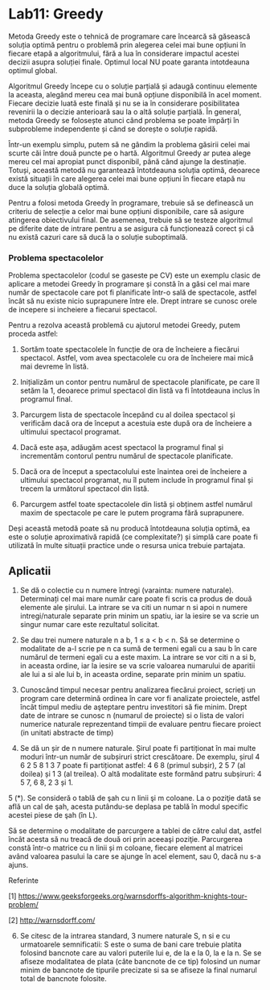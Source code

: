 # Lab11: Greedy

Metoda Greedy este o tehnică de programare care încearcă să găsească soluția optimă pentru o problemă prin alegerea celei mai bune opțiuni în fiecare etapă a algoritmului, fără a lua în considerare impactul acestei decizii asupra soluției finale. Optimul local NU poate garanta intotdeauna optimul global.

Algoritmul Greedy începe cu o soluție parțială și adaugă continuu elemente la aceasta, alegând mereu cea mai bună opțiune disponibilă în acel moment. Fiecare decizie luată este finală și nu se ia în considerare posibilitatea revenirii la o decizie anterioară sau la o altă soluție parțială. În general, metoda Greedy se folosește atunci când problema se poate împărți în subprobleme independente și când se dorește o soluție rapidă.

Într-un exemplu simplu, putem să ne gândim la problema găsirii celei mai scurte căi între două puncte pe o hartă. Algoritmul Greedy ar putea alege mereu cel mai apropiat punct disponibil, până când ajunge la destinație. Totuși, această metodă nu garantează întotdeauna soluția optimă, deoarece există situații în care alegerea celei mai bune opțiuni în fiecare etapă nu duce la soluția globală optimă.

Pentru a folosi metoda Greedy în programare, trebuie să se definească un criteriu de selecție a celor mai bune opțiuni disponibile, care să asigure atingerea obiectivului final. De asemenea, trebuie să se testeze algoritmul pe diferite date de intrare pentru a se asigura că funcționează corect și că nu există cazuri care să ducă la o soluție suboptimală.

### Problema spectacolelor

Problema spectacolelor (codul se gaseste pe CV) este un exemplu clasic de aplicare a metodei Greedy în programare și constă în a găsi cel mai mare număr de spectacole care pot fi planificate într-o sală de spectacole, astfel încât să nu existe nicio suprapunere între ele. Drept intrare se cunosc orele de incepere si incheiere a fiecarui spectacol.

Pentru a rezolva această problemă cu ajutorul metodei Greedy, putem proceda astfel:

1. Sortăm toate spectacolele în funcție de ora de încheiere a fiecărui spectacol. Astfel, vom avea spectacolele cu ora de încheiere mai mică mai devreme în listă.

2. Inițializăm un contor pentru numărul de spectacole planificate, pe care îl setăm la 1, deoarece primul spectacol din listă va fi întotdeauna inclus în programul final.

3. Parcurgem lista de spectacole începând cu al doilea spectacol și verificăm dacă ora de început a acestuia este după ora de încheiere a ultimului spectacol programat.

4. Dacă este așa, adăugăm acest spectacol la programul final și incrementăm contorul pentru numărul de spectacole planificate.

5. Dacă ora de început a spectacolului este înaintea orei de încheiere a ultimului spectacol programat, nu îl putem include în programul final și trecem la următorul spectacol din listă.

6. Parcurgem astfel toate spectacolele din listă și obținem astfel numărul maxim de spectacole pe care le putem programa fără suprapunere.

Deși această metodă poate să nu producă întotdeauna soluția optimă, ea este o soluție aproximativă rapidă (ce complexitate?) și simplă care poate fi utilizată în multe situații practice unde o resursa unica trebuie partajata.

## Aplicatii

1. Se dă o colectie cu n numere întregi (varainta: numere naturale). Determinați cel mai mare număr care poate fi scris ca produs de două elemente ale șirului. La intrare se va citi un numar n si apoi n numere intregi/naturale separate prin minim un spatiu, iar la iesire se va scrie un singur numar care este rezultatul solicitat.

2. Se dau trei numere naturale n a b, 1 ≤ a < b < n. Să se determine o modalitate de a-l scrie pe n ca sumă de termeni egali cu a sau b în care numărul de termeni egali cu a este maxim. La intrare se vor citi n a si b, in aceasta ordine, iar la iesire se va scrie valoarea numarului de aparitii ale lui a si ale lui b, in aceasta ordine, separate prin minim un spatiu.

3. Cunoscând timpul necesar pentru analizarea fiecărui proiect, scrieţi un program care determină ordinea în care vor fi analizate proiectele, astfel încât timpul mediu de aşteptare pentru investitori să fie minim. Drept date de intrare se cunosc n (numarul de proiecte) si o lista de valori numerice naturale reprezentand timpii de evaluare pentru fiecare proiect (in unitati abstracte de timp)

4. Se dă un șir de n numere naturale. Șirul poate fi partiționat în mai multe moduri într-un număr de subșiruri strict crescătoare. De exemplu, șirul 4 6 2 5 8 1 3 7 poate fi partiționat astfel: 4 6 8 (primul subșir), 2 5 7 (al doilea) și 1 3 (al treilea). O altă modalitate este formând patru subșiruri: 4 5 7, 6 8, 2 3 și 1.

5 (\*). Se consideră o tablă de şah cu n linii şi m coloane. La o poziţie dată se află un cal de şah, acesta putându-se deplasa pe tablă în modul specific acestei piese de şah (în L).

Să se determine o modalitate de parcurgere a tablei de către calul dat, astfel încât acesta să nu treacă de două ori prin aceeaşi poziţie. Parcurgerea constă într-o matrice cu n linii și m coloane, fiecare element al matricei având valoarea pasului la care se ajunge în acel element, sau 0, dacă nu s-a ajuns.

Referinte

[1] https://www.geeksforgeeks.org/warnsdorffs-algorithm-knights-tour-problem/

[2] http://warnsdorff.com/

6. Se citesc de la intrarea standard, 3 numere naturale S, n si e cu urmatoarele semnificatii: S este o suma de bani care trebuie platita folosind bancnote care au valori puterile lui e, de la e la 0, la e la n. Se se afiseze modalitatea de plata (câte bancnote de ce tip) folosind un numar minim de bancnote de tipurile precizate si sa se afiseze la final numarul total de bancnote folosite.
